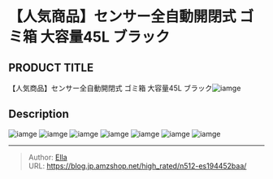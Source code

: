 # 【人気商品】センサー全自動開閉式 ゴミ箱 大容量45L ブラック


## PRODUCT TITLE 

【人気商品】センサー全自動開閉式 ゴミ箱 大容量45L ブラック![iamge](https://b2bfiles1.gigab2b.cn/image/wkseller/301/20211130_6a949247c16bc8ebdcbc44d59b035715.jpg)

## Description











![iamge](https://b2bfiles1.gigab2b.cn/image/wkseller/301/es194452/20200617_e51a7afa86414794635546b53eabf242.jpg)
![iamge](https://b2bfiles1.gigab2b.cn/image/wkseller/301/es194452/20200617_305605a6e96b2ced85414c73a2bbcaad.jpg)
![iamge](https://b2bfiles1.gigab2b.cn/image/wkseller/301/es194452/20200605_6b79af06ad989d5de4bd25d93c252dd3.jpg)
![iamge](https://b2bfiles1.gigab2b.cn/image/wkseller/301/20211130_6f5467b5e72a49be3ad38f665bab409e.jpg)
![iamge](https://b2bfiles1.gigab2b.cn/image/wkseller/301/es194452/20200617_d803f96e0a04937640936cc979a7a8d6.jpg)
![iamge](nan)
![iamge](nan)


---

> Author: [Ella](https://blog.jp.amzshop.net/)  
> URL: https://blog.jp.amzshop.net/high_rated/n512-es194452baa/  

